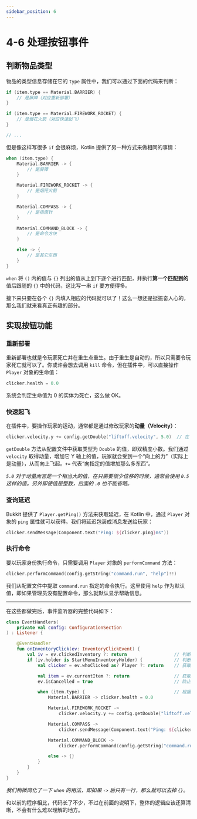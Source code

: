 ```yaml
---
sidebar_position: 6
---
```


# 4-6 处理按钮事件

## 判断物品类型

物品的类型信息存储在它的 `type` 属性中，我们可以通过下面的代码来判断：

```kotlin
if (item.type == Material.BARRIER) {
    // 是屏障（对应重新部署）
}

if (item.type == Material.FIREWORK_ROCKET) {
    // 是烟花火箭（对应快速起飞）
}

// ...
```

但是像这样写很多 `if` 会很麻烦，Kotlin 提供了另一种方式来做相同的事情：

```kotlin
when (item.type) {
    Material.BARRIER -> {
        // 是屏障
    }

    Material.FIREWORK_ROCKET -> {
        // 是烟花火箭
    }

    Material.COMPASS -> {
        // 是指南针
    }

    Material.COMMAND_BLOCK -> {
        // 是命令方块
    }

    else -> {
        // 是其它东西
    }
}
```

`when` 将 `()` 内的值与 `{}` 列出的值从上到下逐个进行匹配，并执行**第一个匹配到的**值后跟随的 `{}` 中的代码，这比写一串 `if` 要方便得多。

接下来只要在各个 `{}` 内填入相应的代码就可以了！这么一想还是挺振奋人心的，那么我们就来看真正有趣的部分。

## 实现按钮功能

### 重新部署

重新部署也就是令玩家死亡并在重生点重生。由于重生是自动的，所以只需要令玩家死亡就可以了。你或许会想去调用 `kill` 命令，但在插件中，可以直接操作 `Player` 对象的生命值：

```kotlin
clicker.health = 0.0
```

系统会判定生命值为 0 的实体为死亡，这么做 OK。

### 快速起飞

在插件中，要操作玩家的运动，通常都是通过修改玩家的**动量（Velocity）**：

```kotlin
clicker.velocity.y += config.getDouble("liftoff.velocity", 5.0)  // 在 Y 轴上增加指定的那么多动量
```

`getDouble` 方法从配置文件中获取类型为 `Double` 的值，即双精度小数。我们通过 `velocity` 取得动量，增加它 Y 轴上的值，玩家就会受到一个“向上的力”（实际上是动量），从而向上飞起。`+=` 代表“向指定的值增加那么多东西”。

*`5.0` 对于动量而言是一个相当大的值，在只需要很少位移的时候，通常会使用 `0.5` 这样的值。另外即使值是整数，后面的 `.0` 也不能省略。*

### 查询延迟

Bukkit 提供了 `Player.getPing()` 方法来获取延迟，在 Kotlin 中，通过 `Player` 对象的 `ping` 属性就可以获得。我们将延迟包装成消息发送给玩家：

```kotlin
clicker.sendMessage(Component.text("Ping: ${clicker.ping}ms"))
```

### 执行命令

要以玩家身份执行命令，只需要调用 `Player` 对象的 `performCommand` 方法：

```kotlin
clicker.performCommand(config.getString("command.run", "help")!!)
```

我们从配置文件中提取 `command.run` 指定的命令执行。这里使用 `help` 作为默认值，即如果管理员没有配置命令，那么就默认显示帮助信息。

---

在这些都做完后，事件监听器的完整代码如下：

```kotlin
class EventHandlers(
    private val config: ConfigurationSection
) : Listener {

    @EventHandler
    fun onInventoryClick(ev: InventoryClickEvent) {
        val iv = ev.clickedInventory ?: return                  // 判断所点击物品栏是否为 null
        if (iv.holder is StartMenuInventoryHolder) {            // 判断是否是我们创建的物品栏
            val clicker = ev.whoClicked as? Player ?: return    // 获取点击物品栏的玩家

            val item = ev.currentItem ?: return                 // 获取被点击的物品
            ev.isCancelled = true                               // 防止物品被拿走

            when (item.type) {                                  // 根据物品类型执行操作
                Material.BARRIER -> clicker.health = 0.0

                Material.FIREWORK_ROCKET ->
                    clicker.velocity.y += config.getDouble("liftoff.velocity", 5.0)

                Material.COMPASS ->
                    clicker.sendMessage(Component.text("Ping: ${clicker.ping}ms"))

                Material.COMMAND_BLOCK ->
                    clicker.performCommand(config.getString("command.run", "help")!!)

                else -> {}
            }
        }
    }
}
```

*我们稍微简化了一下 `when` 的用法，即如果 `->` 后只有一行，那么就可以去掉 `{}`。*

和以前的程序相比，代码长了不少，不过在前面的说明下，整体的逻辑应该还算清晰，不会有什么难以理解的地方。